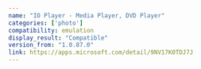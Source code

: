 ```yaml
---
name: "IO Player - Media Player, DVD Player"
categories: ['photo']
compatibility: emulation
display_result: "Compatible"
version_from: "1.0.87.0"
link: https://apps.microsoft.com/detail/9NV17K0TDJ7J
---
```

